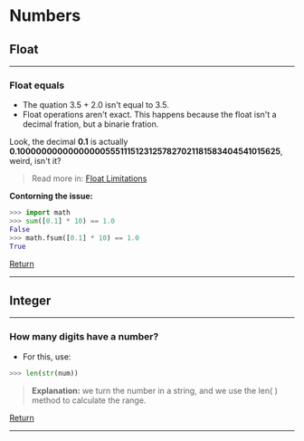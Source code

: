 # Numbers

## Float

---
### Float equals
+ The quation 3.5 + 2.0 isn't equal to 3.5.
+ Float operations aren't exact. This happens because the float isn't a decimal fration, but a binarie fration.

Look, the decimal **0.1** is actually **0.1000000000000000055511151231257827021181583404541015625**, weird, isn't it?

> Read more in: [Float Limitations](https://docs.python.org/3/tutorial/floatingpoint.html)

**Contorning the issue:** 
```py
>>> import math
>>> sum([0.1] * 10) == 1.0
False
>>> math.fsum([0.1] * 10) == 1.0
True
```
[Return](../Object%20Types.md#--numbers)

---

## Integer
---
### How many digits have a number?
+ For this, use: 
```py
>>> len(str(num))
```
> **Explanation:** we turn the number in a string, and we use the len( ) method to calculate the range.


[Return](../Object%20Types.md#--numbers)

---